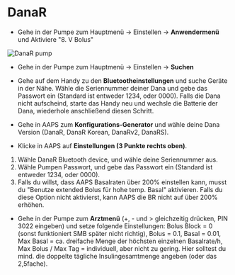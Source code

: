 # DanaR

* Gehe in der Pumpe zum Hauptmenü -> Einstellen -> **Anwendermenü** und Aktiviere "8. V Bolus"

![DanaR pump](https://github.com/MilosKozak/AndroidAPS/wiki/images/danar1.png)

* Gehe in der Pumpe zum Hauptmenü -> Einstellen -> **Suchen**

* Gehe auf dem Handy zu den **Bluetootheinstellungen** und suche Geräte in der Nähe. Wähle die Seriennummer deiner Dana und gebe das Passwort ein (Standard ist entweder 1234, oder 0000). Falls die Dana nicht aufscheind, starte das Handy neu und wechsle die Batterie der Dana, wiederhole anschließend diesen Schritt.

* Gehe in AAPS zum **Konfigurations-Generator** und wähle deine Dana Version (DanaR, DanaR Korean, DanaRv2, DanaRS).

* Klicke in AAPS auf **Einstellungen (3 Punkte rechts oben)**.

1. Wähle DanaR Bluetooth device, und wähle deine Seriennummer aus.
2. Wähle Pumpen Passwort, und gebe das Passwort ein (Standard ist entweder 1234, oder 0000).
3. Falls du willst, dass AAPS Basalraten über 200% einstellen kann, musst du "Benutze extended Bolus für hohe temp. Basal" aktivieren. Falls du diese Option nicht aktivierst, kann AAPS die BR nicht auf über 200% erhöhen.

* Gehe in der Pumpe zum **Arztmenü** (+, - und > gleichzeitig drücken, PIN 3022 eingeben) und setze folgende Einstellungen: Bolus Block = 0 (sonst funktioniert SMB später nicht richtig), Bolus = 0.1, Basal = 0.01, Max Basal = ca. dreifache Menge der höchsten einzelnen Basalrate/h, Max Bolus / Max Tag = individuell, aber nicht zu gering. Hier solltest du mind. die doppelte tägliche Insulingesamtmenge angeben (oder das 2,5fache).
